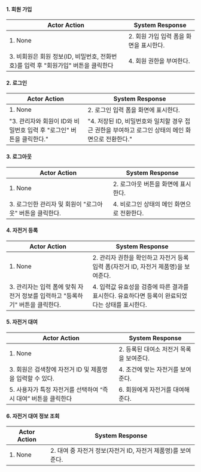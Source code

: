 #### 1. 회원 가입
|Actor Action | System Response |
|---          |---              |
|1. None |2. 회원 가입 입력 폼을 화면을 표시한다. |
|3. 비회원은 회원 정보(ID, 비밀번호, 전화번호)를 입력 후 "회원가입" 버튼을 클릭한다 |4. 회원 권한을 부여한다. |

#### 2. 로그인
|Actor Action | System Response |
|---          |---              |
|1. None |2. 로그인 입력 폼을 화면에 표시한다. |
|"3. 관리자와 회원이 ID와 비밀번호 입력 후 "로그인" 버튼을 클릭한다." |"4. 저장된 ID, 비밀번호와 일치할 경우 접근 권한을 부여하고 로그인 상태의 메인 화면으로 전환한다."|

#### 3. 로그아웃
|Actor Action | System Response |
|---          |---              |
|1. None |2. 로그아웃 버튼을 화면에 표시한다. |
|3. 로그인한 관리자 및 회원이 "로그아웃" 버튼을 클릭한다. |4. 비로그인 상태의 메인 화면으로 전환한다. |

#### 4. 자전거 등록
|Actor Action | System Response |
|---          |---              |
|1. None |2. 관리자 권한을 확인하고 자전거 등록 입력 폼(자전거 ID, 자전거 제품명)을 보여준다. |
|3. 관리자는 입력 폼에 맞춰 자전거 정보를 입력하고 "등록하기" 버튼을 클릭한다. |4. 입력값 유효성을 검증에 따른 결과를 표시한다. 유효하다면 등록이 완료되었다는 상태를 표시한다. |

#### 5. 자전거 대여
|Actor Action | System Response |
|---          |---              |
|1. None |2. 등록된 대여소 저전거 목록을 보여준다. |
|3. 회원은 검색창에 자전거 ID 및 제품명을 입력할 수 있다. |4. 조건에 맞는 자전거를 보여준다. |
|5. 사용자가 특정 자전거를 선택하여 “즉시 대여” 버튼을 클릭한다 |6. 회원에게 자전거를 대여해준다. |

#### 6. 자전거 대여 정보 조회
|Actor Action | System Response |
|---          |---              |
|1. None |2. 대여 중 자전거 정보(자전거 ID, 자전거 제품명)를 보여준다. |